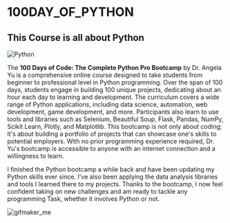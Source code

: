 # 100DAY_OF_PYTHON

## This Course is all about Python
![Python](https://i.ibb.co/x1QLmNY/Python-logo-notext-svg.png)


The **100 Days of Code: The Complete Python Pro Bootcamp** by Dr. Angela Yu is a comprehensive online course designed to take students from beginner to professional level in Python programming. Over the span of 100 days, students engage in building 100 unique projects, dedicating about an hour each day to learning and development. The curriculum covers a wide range of Python applications, including data science, automation, web development, game development, and more. Participants also learn to use tools and libraries such as Selenium, Beautiful Soup, Flask, Pandas, NumPy, Scikit Learn, Plotly, and Matplotlib. This bootcamp is not only about coding; it's about building a portfolio of projects that can showcase one's skills to potential employers. With no prior programming experience required, Dr. Yu's bootcamp is accessible to anyone with an internet connection and a willingness to learn.


I finished the Python bootcamp a while back and have been updating my Python skills ever since. I've also been applying the data analysis libraries and tools I learned there to my projects. Thanks to the bootcamp, I now feel confident taking on new challenges and am ready to tackle any programming Task, whether it involves Python or not.

![gifmaker_me](https://github.com/saeedshiranii/100DAY_OF_PYTHON/assets/77902443/0b7dd6ce-2f0f-4e2a-b731-9bd07fe7cde2)



